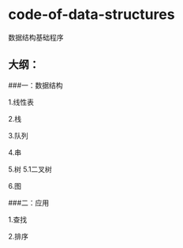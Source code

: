 # code-of-data-structures

数据结构基础程序

## 大纲：

###一：数据结构

   1.线性表

   2.栈

   3.队列

   4.串

   5.树
	5.1二叉树

   6.图

###二：应用

   1.查找

   2.排序






